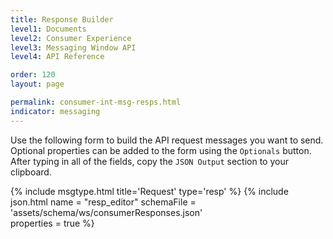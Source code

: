 ```yaml
---
title: Response Builder
level1: Documents
level2: Consumer Experience
level3: Messaging Window API
level4: API Reference

order: 120
layout: page

permalink: consumer-int-msg-resps.html
indicator: messaging
---
```


Use the following form to build the API request messages you want to send.
Optional properties can be added to the form using the ``Optionals`` button. After typing in all of the fields, copy the ``JSON Output`` section to your clipboard.

{% include msgtype.html title='Request' type='resp' %}
{% include json.html name = "resp_editor" 
	schemaFile = 'assets/schema/ws/consumerResponses.json' 	
	properties = true %}